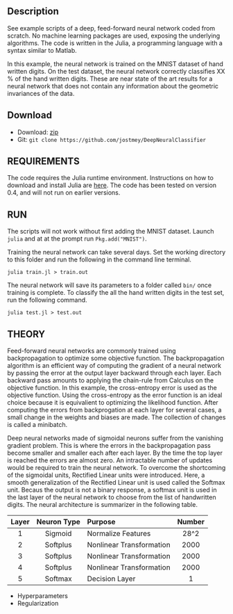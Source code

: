 ## Description

See example scripts of a deep, feed-forward neural network coded from scratch. No machine learning packages are used, exposing the underlying algorithms. The code is written in the Julia, a programming language with a syntax similar to Matlab.

In this example, the neural network is trained on the MNIST dataset of hand written digits. On the test dataset, the neural network correctly classifies XX % of the hand written digits. These are near state of the art results for a neural network that does not contain any information about the geometric invariances of the data.

## Download

* Download: [zip](https://github.com/jostmey/DeepNeuralClassifieer/zipball/master)
* Git: `git clone https://github.com/jostmey/DeepNeuralClassifier`

## REQUIREMENTS

The code requires the Julia runtime environment. Instructions on how to download and install Julia are [here](http://julialang.org/). The code has been tested on version 0.4, and will not run on earlier versions.

## RUN

The scripts will not work without first adding the MNIST dataset. Launch `julia` and at at the prompt run `Pkg.add("MNIST")`.

Training the neural network can take several days. Set the working directory to this folder and run the following in the command line terminal.

`julia train.jl > train.out`

The neural network will save its parameters to a folder called `bin/` once training is complete. To classify the all the hand written digits in the test set, run the following command.

`julia test.jl > test.out`

## THEORY

Feed-forward neural networks are commonly trained using backpropagation to optimize some objective function. The backpropagation algorithm is an efficient way of computing the gradient of a neural network by passing the error at the output layer backward through each layer. Each backward pass amounts to applying the chain-rule from Calculus on the objective function. In this example, the cross-entropy error is used as the objective function. Using the cross-entropy as the error function is an ideal choice because it is equivalient to optimizing the likelihood function. After computing the errors from backprogation at each layer for several cases, a small change in the weights and biases are made. The collection of changes is called a minibatch.

Deep neural networks made of sigmoidal neurons suffer from the vanishing gradient problem. This is where the errors in the backpropagation pass become smaller and smaller each after each layer. By the time the top layer is reached the errors are almost zero. An intractable number of updates would be required to train the neural network. To overcome the shortcoming of the sigmoidal units, Rectified Linear units were introduced. Here, a smooth generalization of the Rectified Linear unit is used called the Softmax unit. Becaus the output is not a binary response, a softmax unit is used in the last layer of the neural network to choose from the list of handwritten digits. The neural architecture is summarizer in the following table.

| Layer | Neuron Type | Purpose                  | Number |
| :----:|:-----------:|:-------------------------|:------:|
| 1     | Sigmoid     | Normalize Features       | 28^2   |
| 2     | Softplus    | Nonlinear Transformation | 2000   |
| 3     | Softplus    | Nonlinear Transformation | 2000   |
| 4     | Softplus    | Nonlinear Transformation | 2000   |
| 5     | Softmax     | Decision Layer           | 1      |

* Hyperparameters
* Regularization


